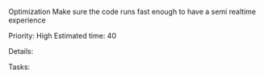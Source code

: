 Optimization
Make sure the code runs fast enough to have a semi realtime experience

Priority: High
Estimated time: 40

Details:


Tasks:

